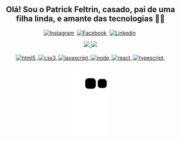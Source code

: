 <div align="center">
  
## Olá! Sou o Patrick Feltrin, casado, pai de uma filha linda, e amante das tecnologias 🥰🤙
[![Instagram](https://img.shields.io/badge/Instagram-E4405F?style=for-the-badge&logo=instagram&logoColor=white)](https://instagram.com/pfeltrin)&nbsp;
[![Facebook](https://img.shields.io/badge/Facebook-1877F2?style=for-the-badge&logo=facebook&logoColor=white)](https://www.facebook.com/pfeltrin07)&nbsp;
[![Linkedin](https://img.shields.io/badge/LinkedIn-0077B5?style=for-the-badge&logo=linkedin&logoColor=white)](https://www.linkedin.com/in/pfeltrin)&nbsp;

 <div align="center">
  <a href="https://github.com/pfeltrin">
  <img height="180em" src="https://github-readme-stats.vercel.app/api?username=pfeltrin&show_icons=true&theme=transparent&include_all_commits=true&count_private=true"/>
  <img height="180em" src="https://github-readme-stats.vercel.app/api/top-langs/?username=pfeltrin&layout=compact&langs_count=7&theme=transparent"/>
</div>

<div style="display: inline_block"><br/>
<img align="center" alt="html5" src="https://img.shields.io/badge/HTML5-E34F26?style=for-the-badge&logo=html5&logoColor=white"/>&nbsp;
<img align="center" alt="css3" src="https://img.shields.io/badge/CSS3-1572B6?style=for-the-badge&logo=css3&logoColor=white"/>&nbsp;
<img align="center" alt="javascript" src="https://img.shields.io/badge/JavaScript-323330?style=for-the-badge&logo=javascript&logoColor=F7DF1E"/>&nbsp;
<img align="center" alt="node" src="https://img.shields.io/badge/Node.js-43853D?style=for-the-badge&logo=node.js&logoColor=white"/>&nbsp;
<img align="center" alt="react" src="https://img.shields.io/badge/React-20232A?style=for-the-badge&logo=react&logoColor=61DAFB"/>&nbsp;
<img align="center" alt="typescript" src="https://img.shields.io/badge/TypeScript-007ACC?style=for-the-badge&logo=typescript&logoColor=white"/>&nbsp;
</div>

![Snake animation](https://github.com/pfeltrin/pfeltrin/blob/output/github-contribution-grid-snake.svg)
